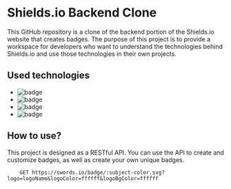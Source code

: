  
# Shields.io Backend Clone
This GitHub repository is a clone of the backend portion of the Shields.io website that creates badges. The purpose of this project is to provide a workspace for developers who want to understand the technologies behind Shields.io and use those technologies in their own projects.


## Used technologies
- ![badge](https://img.shields.io/badge/Spring-a3a3a3.svg?style=for-the-badge&logo=Spring&logoColor=ffffff&labelColor=6db33f)
- ![badge](https://img.shields.io/badge/Python-a3a3a3.svg?style=for-the-badge&logo=Python&logoColor=ffffff&labelColor=3776ab)
- ![badge](https://img.shields.io/badge/Flask-a3a3a3.svg?style=for-the-badge&logo=Flask&logoColor=ffffff&labelColor=000000)
- ![badge](https://img.shields.io/badge/SimpleIcons-a3a3a3.svg?style=for-the-badge&logo=SimpleIcons&logoColor=ffffff&labelColor=111111)


## How to use?
This project is designed as a RESTful API. You can use the API to create and customize badges, as well as create your own unique badges.

```
    GET https://swords.io/badge/:subject-color.svg?logo=logoName&logoColor=ffffff&logoBgColor=ffffff
```
